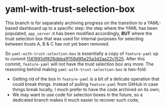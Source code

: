 # yaml-with-trust-selection-box

This branch is for separately archiving progress on the transition to a 
YAML-based dashboard up to a specific step: the step where the YAML has been
populated, `app_server.R` has been modified accordingly, **BUT** where the trust
selection box that was used for internal purposes for selecting between trusts 
A, B & C has not yet been removed.

So `yaml-with-trust-selection-box` is essentially a copy of `feature-yaml` up 
to commit [1141993df826dbba1f158d95e25a3d2aa22c1525](https://github.com/CDU-data-science-team/pxtextminingdashboard/commit/1141993df826dbba1f158d95e25a3d2aa22c1525). After this 
commit, `feature-yaml` will not have the trust selection box any more. 
The reasoning  behind making `yaml-with-trust-selection-box` is two-fold:

- Getting rid of the box in `feature-yaml` is a bit of a delicate operation that 
  could break things. Instead of pulling `feature-yaml` from GitHub in case 
  things break locally, I much prefer to have the code archived on its 
  own;
- We may want to use code for selection boxes in the future, so a dedicated 
  branch makes it much easier to recover such code;
